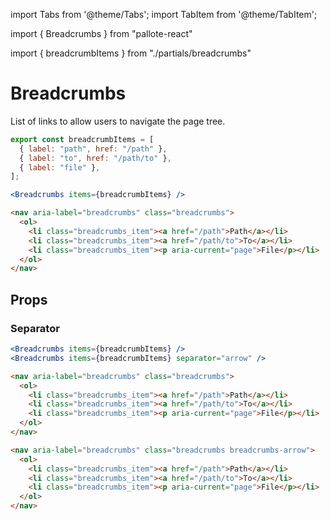 ---
---
import Tabs from '@theme/Tabs';
import TabItem from '@theme/TabItem';

import { Breadcrumbs } from "pallote-react"

import { breadcrumbItems } from "./partials/breadcrumbs"

# Breadcrumbs

List of links to allow users to navigate the page tree.

<div class="docs_block">
  <Breadcrumbs items={breadcrumbItems} />
</div>

<Tabs groupId="package" queryString>
  <TabItem value="react" label="React">

```jsx
export const breadcrumbItems = [
  { label: "path", href: "/path" },
  { label: "to", href: "/path/to" },
  { label: "file" },
];

<Breadcrumbs items={breadcrumbItems} />
```
  </TabItem>
  <TabItem value="css" label="CSS">

```html
<nav aria-label="breadcrumbs" class="breadcrumbs">
  <ol>
    <li class="breadcrumbs_item"><a href="/path">Path</a></li>
    <li class="breadcrumbs_item"><a href="/path/to">To</a></li>
    <li class="breadcrumbs_item"><p aria-current="page">File</p></li>
  </ol>
</nav>
```
  </TabItem>
</Tabs>

## Props

### Separator

<div class="docs_block docs_block-portrait" style={{gap: '1rem'}}>

  <Breadcrumbs items={breadcrumbItems} />
  <Breadcrumbs items={breadcrumbItems} separator="arrow" />
</div>

<Tabs groupId="package" queryString>
   <TabItem value="react" label="React">
  
```jsx
<Breadcrumbs items={breadcrumbItems} />
<Breadcrumbs items={breadcrumbItems} separator="arrow" />
```
  </TabItem>
  <TabItem value="css" label="CSS">

```html
<nav aria-label="breadcrumbs" class="breadcrumbs">
  <ol>
    <li class="breadcrumbs_item"><a href="/path">Path</a></li>
    <li class="breadcrumbs_item"><a href="/path/to">To</a></li>
    <li class="breadcrumbs_item"><p aria-current="page">File</p></li>
  </ol>
</nav>

<nav aria-label="breadcrumbs" class="breadcrumbs breadcrumbs-arrow">
  <ol>
    <li class="breadcrumbs_item"><a href="/path">Path</a></li>
    <li class="breadcrumbs_item"><a href="/path/to">To</a></li>
    <li class="breadcrumbs_item"><p aria-current="page">File</p></li>
  </ol>
</nav>
```
  </TabItem>
</Tabs>
